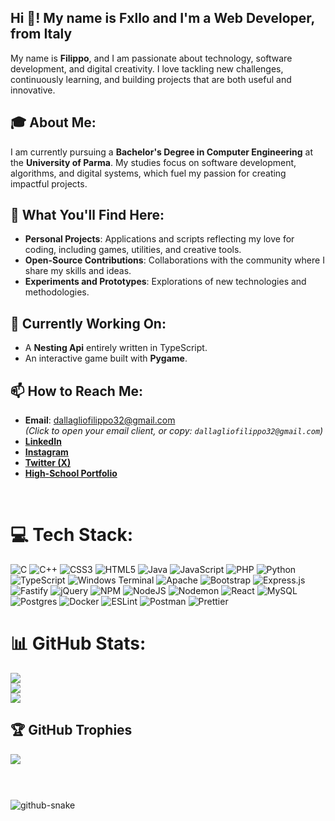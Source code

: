 <h2 align="left">Hi 👋! My name is Fxllo and I'm a Web Developer, from Italy</h2>

My name is **Filippo**, and I am passionate about technology, software development, and digital creativity. I love tackling new challenges, continuously learning, and building projects that are both useful and innovative.

## 🎓 About Me:
I am currently pursuing a **Bachelor's Degree in Computer Engineering** at the **University of Parma**. My studies focus on software development, algorithms, and digital systems, which fuel my passion for creating impactful projects.

## 🚀 What You'll Find Here:
- **Personal Projects**: Applications and scripts reflecting my love for coding, including games, utilities, and creative tools.  
- **Open-Source Contributions**: Collaborations with the community where I share my skills and ideas.  
- **Experiments and Prototypes**: Explorations of new technologies and methodologies.  

## 🌱 Currently Working On:
- A **Nesting Api** entirely written in TypeScript.  
- An interactive game built with **Pygame**.    

## 📫 How to Reach Me:
- **Email**: [dallagliofilippo32@gmail.com](mailto:dallagliofilippo32@gmail.com)  
  *(Click to open your email client, or copy: `dallagliofilippo32@gmail.com`)*
- **[LinkedIn](https://www.linkedin.com/in/filippo-dallaglio-837278300/)**
- **[Instagram](https://www.instagram.com/fillo.dalla/)**
- **[Twitter (X)](https://x.com/12Filippo88)**
- **[High-School Portfolio](http://dallaglioportfolio.altervista.org/portfolio/index.html)**

<br clear="both">
<!-- [![](https://visitcount.itsvg.in/api?id=Fxllo&icon=0&color=1)](https://visitcount.itsvg.in) -->

# 💻 Tech Stack:
![C](https://img.shields.io/badge/c-%2300599C.svg?style=for-the-badge&logo=c&logoColor=white) ![C++](https://img.shields.io/badge/c++-%2300599C.svg?style=for-the-badge&logo=c%2B%2B&logoColor=white) ![CSS3](https://img.shields.io/badge/css3-%231572B6.svg?style=for-the-badge&logo=css3&logoColor=white) ![HTML5](https://img.shields.io/badge/html5-%23E34F26.svg?style=for-the-badge&logo=html5&logoColor=white) ![Java](https://img.shields.io/badge/java-%23ED8B00.svg?style=for-the-badge&logo=openjdk&logoColor=white) ![JavaScript](https://img.shields.io/badge/javascript-%23323330.svg?style=for-the-badge&logo=javascript&logoColor=%23F7DF1E) ![PHP](https://img.shields.io/badge/php-%23777BB4.svg?style=for-the-badge&logo=php&logoColor=white) ![Python](https://img.shields.io/badge/python-3670A0?style=for-the-badge&logo=python&logoColor=ffdd54) ![TypeScript](https://img.shields.io/badge/typescript-%23007ACC.svg?style=for-the-badge&logo=typescript&logoColor=white) ![Windows Terminal](https://img.shields.io/badge/Windows%20Terminal-%234D4D4D.svg?style=for-the-badge&logo=windows-terminal&logoColor=white) ![Apache](https://img.shields.io/badge/apache-%23D42029.svg?style=for-the-badge&logo=apache&logoColor=white) ![Bootstrap](https://img.shields.io/badge/bootstrap-%238511FA.svg?style=for-the-badge&logo=bootstrap&logoColor=white) ![Express.js](https://img.shields.io/badge/express.js-%23404d59.svg?style=for-the-badge&logo=express&logoColor=%2361DAFB) ![Fastify](https://img.shields.io/badge/fastify-%23000000.svg?style=for-the-badge&logo=fastify&logoColor=white) ![jQuery](https://img.shields.io/badge/jquery-%230769AD.svg?style=for-the-badge&logo=jquery&logoColor=white) ![NPM](https://img.shields.io/badge/NPM-%23CB3837.svg?style=for-the-badge&logo=npm&logoColor=white) ![NodeJS](https://img.shields.io/badge/node.js-6DA55F?style=for-the-badge&logo=node.js&logoColor=white) ![Nodemon](https://img.shields.io/badge/NODEMON-%23323330.svg?style=for-the-badge&logo=nodemon&logoColor=%BBDEAD) ![React](https://img.shields.io/badge/react-%2320232a.svg?style=for-the-badge&logo=react&logoColor=%2361DAFB) ![MySQL](https://img.shields.io/badge/mysql-4479A1.svg?style=for-the-badge&logo=mysql&logoColor=white) ![Postgres](https://img.shields.io/badge/postgres-%23316192.svg?style=for-the-badge&logo=postgresql&logoColor=white) ![Docker](https://img.shields.io/badge/docker-%230db7ed.svg?style=for-the-badge&logo=docker&logoColor=white) ![ESLint](https://img.shields.io/badge/ESLint-4B3263?style=for-the-badge&logo=eslint&logoColor=white) ![Postman](https://img.shields.io/badge/Postman-FF6C37?style=for-the-badge&logo=postman&logoColor=white) ![Prettier](https://img.shields.io/badge/prettier-%23F7B93E.svg?style=for-the-badge&logo=prettier&logoColor=black)
# 📊 GitHub Stats:
![](https://github-readme-stats.vercel.app/api?username=Fxllo&theme=dark&hide_border=false&include_all_commits=true&count_private=true)<br/>
![](https://github-readme-streak-stats.herokuapp.com/?user=Fxllo&theme=dark&hide_border=false)<br/>
![](https://github-readme-stats.vercel.app/api/top-langs/?username=Fxllo&theme=dark&hide_border=false&include_all_commits=true&count_private=true&layout=compact)

## 🏆 GitHub Trophies
![](https://github-profile-trophy.vercel.app/?username=Fxllo&theme=radical&no-frame=true&no-bg=false&margin-w=4)

###

<br clear="both">
<br clear="both">

<picture>
  <source media="(prefers-color-scheme: dark)" srcset="https://raw.githubusercontent.com/tobiasmeyhoefer/tobiasmeyhoefer/output/github-snake-dark.svg" />
  <source media="(prefers-color-scheme: light)" srcset="https://raw.githubusercontent.com/tobiasmeyhoefer/tobiasmeyhoefer/output/github-snake.svg" />
  <img alt="github-snake" src="https://raw.githubusercontent.com/tobiasmeyhoefer/tobiasmeyhoefer/output/github-snake.svg" />
</picture>

